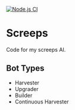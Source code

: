 [![Node.js CI](https://github.com/arghasen/screeps/actions/workflows/node.js.yml/badge.svg)](https://github.com/arghasen/screeps/actions/workflows/node.js.yml)

# Screeps 

Code for my screeps AI. 
 
## Bot Types

- Harvester
- Upgrader
- Builder
- Continuous Harvester
